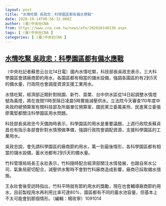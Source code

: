 ```yaml
---
layout: post
title: "水情吃緊 吳政忠：科學園區都有備水應戰"
date: 2020-10-14T06:56:32.000Z
author: (臺)中央社CNA
from: https://www.cna.com.tw/news/afe/202010140130.aspx
tags: [ (臺)中央社CNA ]
categories: [ (臺)中央社CNA ]
---
```

<!--1602658592000-->
[水情吃緊 吳政忠：科學園區都有備水應戰](https://www.cna.com.tw/news/afe/202010140130.aspx)
------

<div>
<div></div><div class="paragraph"><p>（中央社記者蘇思云台北14日電）國內水情吃緊，科技部長吳政忠表示，三大科學園區會請廠商節約用水，各園區都有相當的儲水設備，強調各園區約有2到5天的備水量，行政院也會調度資源支援工業用水。</p><p>水情吃緊，經濟部近期針對桃園、新竹、苗栗、台中供水區從14日起調整水情燈號為黃燈，將在夜間11時至隔日凌晨5時實施減壓供水。立法院今天審查110年度中央政府總預算案有關科技部及所屬單位預算案，國民黨立委萬美玲、民進黨立委張廖萬堅都關注科學園區用水問題。</p><p>科技部長吳政忠今天備詢時表示，科學園區的用水是重要議題，上週行政院長蘇貞昌也有指示各部會針對水情預做準備，強調行政院會調配資源，支援科學園區的工業用水。</p><p>吳政忠說，會先請科學園區的廠商節約用水，萬一到最後情形，各科學園區都有相當的儲水設備，蓄水池都有2到5天的備水量。</p><p>竹科管理局局長王永壯表示，竹科隨時配合經濟部關注水情發展，也跟自來水公司、氣象局密切配合，減壓供水暫時不會對竹科廠商造成影響，廠商已採取備水措施。</p><p>王永壯會後受訪時指出，竹科平時就有節約用水的獎勵，現在也會輔導廠商節約用水，目前製程用水再利用比率可達80%，園區都有不同的蓄水池容量，但基本上不太可能會到那個情形。（編輯：楊玫寧）1091014</p></div>
</div>
